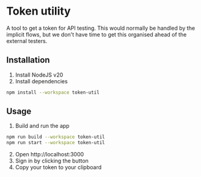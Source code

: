 # Token utility

A tool to get a token for API testing. This would normally be handled by the implicit flows, but we don't have time to get this organised ahead of the external testers.

## Installation

1. Install NodeJS v20
2. Install dependencies

```sh
npm install --workspace token-util
```

## Usage

1. Build and run the app

```sh
npm run build --workspace token-util
npm run start --workspace token-util
```

2. Open http://localhost:3000
3. Sign in by clicking the button
4. Copy your token to your clipboard
